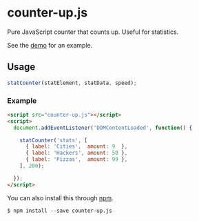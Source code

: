 # counter-up.js
Pure JavaScript counter that counts up. Useful for statistics.

See the [demo](https://brandrevive.github.io/counter-up.js/demo/) for an example.

## Usage
```javascript
statCounter(statElement, statData, speed);
```
### Example
```html
<script src="counter-up.js"></script>
<script>
  document.addEventListener('DOMContentLoaded', function() {

    statCounter('stats', [
      { label: 'Cities',  amount: 9  },
      { label: 'Hackers', amount: 50 },
      { label: 'Pizzas',  amount: 99 },
    ], 200);

  });
</script>
```

You can also install this through [npm](https://www.npmjs.com/package/counter-up.js).
```
$ npm install --save counter-up.js
```
